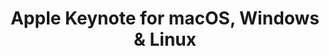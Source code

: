 ---
name: Apple Keynote
url: 'https://www.icloud.com/#keynote'
category: Productivity
title: 'Apple Keynote for macOS, Windows & Linux'
key: apple-keynote

---